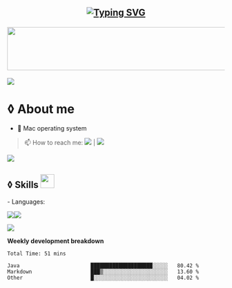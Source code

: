 <h2 align="center">
  
  
[![Typing SVG](https://readme-typing-svg.herokuapp.com?size=35&color=F6F6F6&width=500&lines=My+name+is+Basil;Thank's+for+your+visit)](https://git.io/typing-svg)


  <img src="https://media.giphy.com/media/tIHktzgRi8yjIplFVI/giphy.gif" width="1000" height="100" />
  
</h2>









<a href="https://www.youtube.com/watch?v=dQw4w9WgXcQ"><img src="https://user-images.githubusercontent.com/73097560/115834477-dbab4500-a447-11eb-908a-139a6edaec5c.gif"></a>


# ◊ About me  
-  Mac operating system 
> 📫 How to reach me: 
 [<img src="https://img.icons8.com/fluency/30/000000/email-open.png"/>](mailto:basilbenaziz@gmail.com) |
 [<img src="https://img.icons8.com/fluency/30/000000/twitter.png"/>](https://twitter.com/basilbenaziz)





<a href="https://www.youtube.com/watch?v=dQw4w9WgXcQ"><img src="https://user-images.githubusercontent.com/73097560/115834477-dbab4500-a447-11eb-908a-139a6edaec5c.gif"></a>



<h2> ◊ Skills <img src = "https://media2.giphy.com/media/QssGEmpkyEOhBCb7e1/giphy.gif?cid=ecf05e47a0n3gi1bfqntqmob8g9aid1oyj2wr3ds3mg700bl&rid=giphy.gif" width = 32px> </h2>
- Languages:


<img src="https://img.icons8.com/color/50/000000/java-coffee-cup-logo--v1.png"/><img src="https://img.icons8.com/color/50/000000/c-plus-plus-logo.png"/>




<a href="https://www.youtube.com/watch?v=dQw4w9WgXcQ"><img src="https://user-images.githubusercontent.com/73097560/115834477-dbab4500-a447-11eb-908a-139a6edaec5c.gif"></a>




**Weekly development breakdown**
<!--START_SECTION:waka-->

```text
Total Time: 51 mins

Java                       ████████████████████░░░░░   80.42 %
Markdown                   ███▒░░░░░░░░░░░░░░░░░░░░░   13.60 %
Other                      █░░░░░░░░░░░░░░░░░░░░░░░░   04.02 %
```

<!--END_SECTION:waka-->
